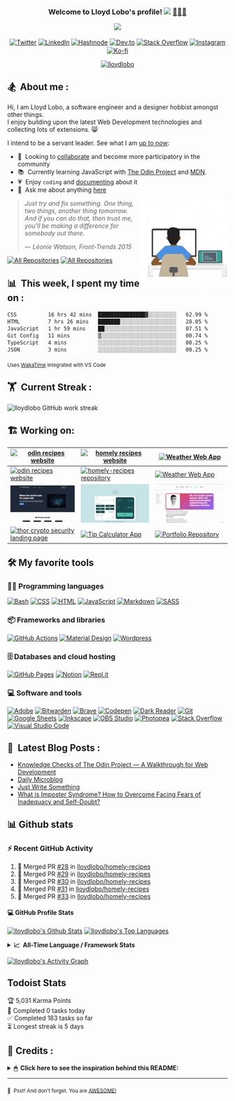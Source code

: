 <h3 align="center">
  Welcome to Lloyd Lobo's profile!
  <a href="https://www.lloydlobo.com/" target="\_blank"
    ><img
      src="https://media.giphy.com/media/hvRJCLFzcasrR4ia7z/giphy.gif"
      width="28" /></a
  >&nbsp;<a href="https://www.lloydlobo.com/" target="\_blank">👨🏽‍💻 </a>
</h3>

<!-- Typing SVG by DenverCoder1 - https://github.com/DenverCoder1/readme-typing-svg -->
<p align="center">
  <a href="https://www.lloydlobo.com/about"
    ><img
      src="https://readme-typing-svg.herokuapp.com?lines=I+am+a++Front-end+Developer;I+am+a+Writer;I+am+a+Life-Long+Learner;I+am+a+Psychology+Nerd;I+am+a+Design+Aficionado;I+am+a+Musician;I+am+a+Generalist;I+am+a+Failure;I+am+a+Tree+Hugger+🤣;I+am+a+Misfit;I+am+a+Doggie+and+Kittie+Lover;I+am+a+Nobody;What+am+I?+🤔&font=Fira%20Code&center=true&width=440&height=45&color=2ea043&vCenter=true&size=22&duration=4000"
  /></a>
</p>
<!-- 	I am striving first to Be and then to Do the best that I can. -->

<!-- Social Icons -->
<p align="center">
  <a href="https://twitter.com/thelloydlobo" target="blank"
    ><img
      align="center"
      src="https://raw.githubusercontent.com/rahuldkjain/github-profile-readme-generator/master/src/images/icons/Social/twitter.svg"
      alt="Twitter"
      title="Follow Lloyd on Twitter"
      height="30"
      width="40"
  /></a>
  <a href="https://linkedin.com/in/thelloydlobo" target="blank"
    ><img
      align="center"
      src="https://raw.githubusercontent.com/rahuldkjain/github-profile-readme-generator/master/src/images/icons/Social/linked-in-alt.svg"
      alt="LinkedIn"
      title="Connect with Lloyd on LinkedIn"
      height="30"
      width="40"
  /></a>
  <a href="https://lloydlobo.hashnode.dev" target="blank"
    ><img
      align="center"
      src="https://cdn.hashnode.com/res/hashnode/image/upload/v1592752137870/scHk9tTaA.png?auto=compress"
      alt="Hashnode"
      title="Read articles by Lloyd on Hasnode"
      height="30"
      width="30"
  /></a>
  <a href="https://dev.to/lloydlobo" target="blank"
    ><img
      align="center"
      src="https://cdn.jsdelivr.net/npm/simple-icons@3.0.1/icons/dev-dot-to.svg"
      alt="Dev.to"
      title="Read articles by Lloyd on Dev.to"
      height="30"
      width="40"
  /></a>
  <a href="https://stackoverflow.com/users/18028557" target="blank"
    ><img
      align="center"
      src="https://raw.githubusercontent.com/rahuldkjain/github-profile-readme-generator/master/src/images/icons/Social/stack-overflow.svg"
      alt="Stack Overflow"
      title="Read answers and questions by Lloyd on Hasnode"
      height="30"
      width="40"
  /></a>
  <a href="https://instagram.com/thelloydlobo" target="blank"
    ><img
      align="center"
      src="https://raw.githubusercontent.com/rahuldkjain/github-profile-readme-generator/master/src/images/icons/Social/instagram.svg"
      alt="Instagram"
      title="Follow Lloyd on Instagram"
      height="30"
      width="40"
  /></a>
  <a href="https://ko-fi.com/lloydlobo" target="blank"
    ><img
      align="center"
      src="https://i.imgur.com/PpLeD3K.png"
      alt="Ko-fi"
      title="Buy me a coffee"
      height="40"
      width="40"
  /></a>
</p>

<p align="center">
  <a target="_blank" href="https://www.lloydlobo.com">
    <img
      src="https://komarev.com/ghpvc/?username=lloydlobo&label=Profile%20views&color=2ea043&style=flat"
      alt="lloydlobo"
    />
  </a>
</p>

<!-- ABOUT SECTION -->
<h2>🏂 &nbsp;About me :</h2>
<p>
  Hi, I am Lloyd Lobo, a software engineer and a designer hobbist amongst other
  things. 
	</br>
	I enjoy building upon the latest Web Development technologies and
  collecting lots of extensions. 😸
</p>

<p>
  I intend to be a servant leader. See what I am
  <a target="_blank" href="https://www.polywork.com/lloydlobo">up to now</a>:
</p>

<ul>
  <li>
    🤝 &nbsp;Looking to
    <a target="_blank" href="https://blog.lloydlobo.com/collaborate"
      >collaborate</a
    >
    and become more participatory in the community
  </li>
  <li>
    📚 &nbsp;Currently learning JavaScript with
    <a target="_blank" href="https://theodinproject.com">The Odin Project</a>
    and <a target="_blank" href="https://developer.mozilla.org/en-US/">MDN</a>.
  </li>
  <li>
    💗 &nbsp;Enjoy <code>coding</code> and
    <a target="_blank" href="https://blog.lloydlobo.com/microblog"
      >documenting</a
    >
    about it
  </li>
  <li>
    💬 &nbsp;Ask me about anything
    <a target="_blank" href="https://github.com/lloydlobo/lloydlobo/discussions"
      >here</a
    >
  </li>
</ul>

<!-- LOTTIEFILE GIF: DEVELOPER AT WORK  -->
<p>
  <a target="_blank" href="https://blog.lloydlobo.com/about"
    ><img
      align="right"
      height="200vw"
      width="200vw"
      alt="LottieFile"
      title="Developer at work"
      src="https://github.com/lloydlobo/lloydlobo/blob/main/assets/lloydlobo-banner.gif"
    />
  </a>
</p>

> _Just try and fix something. One thing, two things, another thing tomorrow._   
> _And if you can do that, then trust me, you'll be making a difference for
somebody out there._
> >
> — _Léonie Watson, Front-Trends 2015_
<!-- ALL REPOS & ALL FORKS Button -->
<p align="left">
  <a href="https://github.com/lloydlobo?tab=repositories&sort=stargazers"
    ><img
      alt="All Repositories"
      title="All Repositories"
      src="https://custom-icon-badges.herokuapp.com/badge/-All%20Repos-2962FF?style=for-the-badge&logoColor=white&logo=repo"
  /></a>
  <a href="https://github.com/lloydlobo/My-Contributions/blob/main/README.md"
    ><img
      alt="All Repositories"
      title="All Repositories"
      src="https://custom-icon-badges.herokuapp.com/badge/-All%20Forks-2962FF?style=for-the-badge&logoColor=white&logo=fork"
  /></a>
</p>

## 📊 &nbsp;This week, I spent my time on :

<!--START_SECTION:waka-->

```text
CSS          16 hrs 42 mins  ███████████████▓░░░░░░░░░   62.99 %
HTML         7 hrs 26 mins   ███████░░░░░░░░░░░░░░░░░░   28.05 %
JavaScript   1 hr 59 mins    ██░░░░░░░░░░░░░░░░░░░░░░░   07.51 %
Git Config   11 mins         ▒░░░░░░░░░░░░░░░░░░░░░░░░   00.74 %
TypeScript   4 mins          ░░░░░░░░░░░░░░░░░░░░░░░░░   00.25 %
JSON         3 mins          ░░░░░░░░░░░░░░░░░░░░░░░░░   00.25 %
```

<!--END_SECTION:waka-->

<sub>Uses [WakaTime](https://wakatime.com/@lloydlobo) integrated with VS Code</sub>

<!-- <img src="https://hookrace.net/time.gif"> -->

## 🏋 &nbsp;Current Streak :

<img
  src="https://github-readme-streak-stats.herokuapp.com/?user=lloydlobo&theme=dark&dates=98972d&sideLabels=ebdbb2&stroke=babdc0&sideNums=98972d&hide_border=true"
  alt="lloydlobo GitHub work streak"
/>

<!-- Stats Version 4.0 (with 1. trophy and 2. stat) HTML TABLE -->
<!-- <p align="left">
    </br>
    <img align="center" width="395vw" src="https://github-readme-streak-stats.herokuapp.com/?user=lloydlobo&theme=dark&dates=98972d&sideLabels=ebdbb2&stroke=babdc0&sideNums=98972d&hide_border=true"
        alt="lloydlobo GitHub work streak" />&nbsp;
        &nbsp;
	<img align = "center" width="395vw" src="https://github-profile-summary-cards.vercel.app/api/cards/profile-details?username=lloydlobo&theme=github_dark" alt="lloydlobo's GitHub Profile Summary" />
</p> -->

<!-- TOOLS ==> ALL LANGUAGES, FRAMEWORKS&LIBRARIES, DATABASE&HOSTING, SOFTWARES&TOOLS -->

## 🏗️ Working on:

| [![odin recipes website](https://github.com/lloydlobo/lloydlobo/blob/main/assets/projects/web-development/odin-recipes.gif)](https://lloydlobo.github.io/odin-recipes/) 	| [![homely recipes website](https://github.com/lloydlobo/lloydlobo/blob/main/assets/projects/web-development/homely-recipes.gif)](https://lloydlobo.github.io/homely-recipes/) 	| [![Weather Web App](https://github.com/lloydlobo/lloydlobo/blob/main/assets/projects/apps/web-app/weather-app.gif)](https://lloydlobo-weather-app.netlify.app/) 	|
|---	|---	|---	|
| [![odin recipes website](https://github-readme-stats.vercel.app/api/pin/?username=lloydlobo&repo=odin-recipes)](https://github.com/lloydlobo/odin-recipes) 	| [![homely-recipes repository](https://github-readme-stats.vercel.app/api/pin/?username=lloydlobo&repo=homely-recipes)](https://github.com/lloydlobo/homely-recipes) 	| [![Weather Web App](https://github-readme-stats.vercel.app/api/pin/?username=lloydlobo&repo=weather-app)](https://github.com/lloydlobo/weather-app) 	|
| [![thor crypto security landing page](https://github.com/lloydlobo/lloydlobo/blob/main/assets/projects/web-development/thors-crypto-landing-page.gif)](https://lloydlobo.github.io/odin-thors-landing) 	| [![Tip Calculator App](https://github.com/lloydlobo/lloydlobo/blob/main/assets/projects/front-end-mentor-challenges/fem-tip-calculator.gif)](https://lloydlobo.github.io/fem-tip-calculator-app/) 	| [![Portfolio Website](https://github.com/lloydlobo/lloydlobo/blob/main/assets/projects/web-development/portfolio.gif)](https://lloydlobo.github.io/Portfolio/) 	|
| [![thor crypto security landing page](https://github-readme-stats.vercel.app/api/pin/?username=lloydlobo&repo=odin-thors-landing)](https://github.com/lloydlobo/odin-thors-landing) 	| [![Tip Calculator App](https://github-readme-stats.vercel.app/api/pin/?username=lloydlobo&repo=fem-tip-calculator-app)](https://github.com/lloydlobo/fem-tip-calculator-app) 	| [![Portfolio Repository](https://github-readme-stats.vercel.app/api/pin/?username=lloydlobo&repo=Portfolio)](https://github.com/lloydlobo/Portfolio) 	|

<!-- ![odin-recipes](https://github.com/lloydlobo/lloydlobo/blob/main/assets/projects/web-development/odin-recipes-sm.gif)
[![Readme Card](https://github-readme-stats.vercel.app/api/pin/?username=lloydlobo&repo=odin-recipes)](https://github.com/lloydlobo/odin-recipes)
[![Readme Card](https://github-readme-stats.vercel.app/api/pin/?username=lloydlobo&repo=homely-recipes)](https://github.com/lloydlobo/homely-recipes)
[![Readme Card](https://github-readme-stats.vercel.app/api/pin/?username=lloydlobo&repo=weather-app)](https://github.com/lloydlobo/weather-app)
[![Readme Card](https://github-readme-stats.vercel.app/api/pin/?username=lloydlobo&repo=odin-thors-landing)](https://github.com/lloydlobo/odin-thors-landing)
[![Readme Card](https://github-readme-stats.vercel.app/api/pin/?username=lloydlobo&repo=fem-tip-calculator-app)](https://github.com/lloydlobo/fem-tip-calculator-app)
[![Readme Card](https://github-readme-stats.vercel.app/api/pin/?username=lloydlobo&repo=weather-app)](https://github.com/lloydlobo/weather-app)
 -->
## 🛠️ My favorite tools 

### 👨‍💻 Programming languages

<p>
  <!--     <a href="https://github.com/search?q=user%3Alloydlobo+language%3Aassembly"><img alt="MIPS Assembly" src="https://custom-icon-badges.herokuapp.com/badge/Assembly-525252.svg?logo=asm-hex&logoColor=white"></a> -->
  <a href="https://github.com/search?q=user%3Alloydlobo+language%3Abash"
    ><img
      alt="Bash"
      src="https://img.shields.io/badge/Bash-121011.svg?logo=gnu-bash&logoColor=white"
  /></a>
  <!--     <a href="https://github.com/search?q=user%3Alloydlobo+language%3Ac"><img alt="C" src="https://custom-icon-badges.herokuapp.com/badge/C-03599C.svg?logo=c-in-hexagon&logoColor=white"></a> -->
  <!--     <a href="https://github.com/search?q=user%3Alloydlobo+language%3Acpp"><img alt="C++" src="https://custom-icon-badges.herokuapp.com/badge/C++-9C033A.svg?logo=cpp2&logoColor=white"></a> -->
  <!--     <a href="https://github.com/search?q=user%3Alloydlobo+language%3Acsharp"><img alt="C#" src="https://custom-icon-badges.herokuapp.com/badge/C%23-68217A.svg?logo=cs2&logoColor=white"></a> -->
  <!--     <a href="https://github.com/search?q=user%3Alloydlobo+language%3Aceylon"><img alt="Ceylon" src="https://custom-icon-badges.herokuapp.com/badge/Ceylon-E39842.svg?logo=ceylon&logoColor=white"></a> -->
  <a href="https://github.com/search?q=user%3Alloydlobo+language%3Acss"
    ><img
      alt="CSS"
      src="https://img.shields.io/badge/CSS-1572B6.svg?logo=css3&logoColor=white"
  /></a>
  <!--     <a href="https://github.com/search?q=user%3Alloydlobo+language%3Adart"><img alt="Dart" src="https://img.shields.io/badge/Dart-15A6C4.svg?logo=dart&logoColor=white"></a> -->
  <!--     <a href="https://github.com/search?q=user%3Alloydlobo+language%3Ags"><img alt="Google Apps Script" src="https://custom-icon-badges.herokuapp.com/badge/Google%20Apps%20Script-02569B.svg?logo=color-swatch&logoColor=white"></a> -->
  <a href="https://github.com/search?q=user%3Alloydlobo+language%3Ahtml"
    ><img
      alt="HTML"
      src="https://img.shields.io/badge/HTML-E34F26.svg?logo=html5&logoColor=white"
  /></a>
  <!--     <a href="https://github.com/search?q=user%3Alloydlobo+language%3Ajava"><img alt="Java" src="https://img.shields.io/badge/Java-007396.svg?logo=java&logoColor=white"></a> -->
  <a href="https://github.com/search?q=user%3Alloydlobo+language%3Ajavascript"
    ><img
      alt="JavaScript"
      src="https://img.shields.io/badge/JavaScript-F7DF1E.svg?logo=javascript&logoColor=black"
  /></a>
  <!--     <a href="https://github.com/search?q=user%3Alloydlobo+language%3Akotlin"><img alt="Kotlin" src="https://img.shields.io/badge/Kotlin-0095D5.svg?logo=Kotlin&logoColor=white"></a> -->
  <!--     <a href="https://github.com/search?q=user%3Alloydlobo+language%3Atex"><img alt="LaTeX" src="https://img.shields.io/badge/LaTeX-008080.svg?logo=LaTeX&logoColor=white"></a> -->
  <a href="https://github.com/search?q=user%3Alloydlobo+language%3Amarkdown"
    ><img
      alt="Markdown"
      src="https://img.shields.io/badge/Markdown-000000.svg?logo=markdown&logoColor=white"
  /></a>
  <!--     <a href="https://github.com/search?q=user%3Alloydlobo+language%3Ajavascript"><img alt="Node.js" src="https://img.shields.io/badge/Node.js-43853D.svg?logo=node.js&logoColor=white"></a> -->
  <!--     <a href="https://github.com/search?q=user%3Alloydlobo+language%3Aphp"><img alt="PHP" src="https://img.shields.io/badge/PHP-777BB4.svg?logo=php&logoColor=white"></a> -->
  <!--     <a href="https://github.com/search?q=user%3Alloydlobo+language%3Aprolog"><img alt="Prolog" src="https://custom-icon-badges.herokuapp.com/badge/Prolog-E61B23.svg?logo=swi-prolog&logoColor=white"></a> -->
  <!--     <a href="https://github.com/search?q=user%3Alloydlobo+language%3Apython"><img alt="Python" src="https://img.shields.io/badge/Python-14354C.svg?logo=python&logoColor=white"></a> -->
  <!--     <a href="https://github.com/search?q=user%3Alloydlobo+language%3Ar"><img alt="R" src="https://img.shields.io/badge/R-276DC3.svg?logo=r&logoColor=white"></a> -->
  <!--     <a href="https://github.com/search?q=user%3Alloydlobo+language%3Aruby"><img alt="Ruby" src="https://img.shields.io/badge/Ruby-CC342D.svg?logo=ruby&logoColor=white"></a> -->
  <a href="https://github.com/search?q=user%3Alloydlobo+language%3Asass"
    ><img
      alt="SASS"
      src="https://img.shields.io/badge/Sass-hotpink.svg?logo=SASS&logoColor=white"
  /></a>
  <!--     <a href="https://github.com/search?q=user%3Alloydlobo+language%3Ascratch"><img alt="Scratch" src="https://img.shields.io/badge/Scratch-4D97FF.svg?logo=scratch&logoColor=white"></a> -->
  <!--     <a href="https://github.com/search?q=user%3Alloydlobo+language%3Asql"><img alt="SQL" src="https://custom-icon-badges.herokuapp.com/badge/SQL-025E8C.svg?logo=database&logoColor=white"></a> -->
  <!--     <a href="https://github.com/search?q=user%3Alloydlobo+language%3Asvg"><img alt="SVG+XML" src="https://img.shields.io/badge/SVG%2BXML-e0982c.svg?logo=svg&logoColor=white"></a> -->
  <!--     <a href="https://github.com/search?q=user%3Alloydlobo+language%3AtypeScript"><img alt="TypeScript" src="https://img.shields.io/badge/TypeScript-007ACC.svg?logo=typescript&logoColor=white"></a> -->
</p>

### 📦 Frameworks and libraries

<p>
  <!--     <a href="#"><img alt="Arduino" src="https://img.shields.io/badge/-Arduino-00979D?logo=Arduino&logoColor=white"></a> -->
  <!--     <a href="#"><img alt="Bootstrap" src="https://img.shields.io/badge/Bootstrap-7952B3.svg?logo=bootstrap&logoColor=white"></a> -->
  <!--     <a href="#"><img alt="Cordova" src="https://img.shields.io/badge/-Cordova-E8E8E8?logo=apache-cordova&logoColor=black"></a> -->
  <!--     <a href="#"><img alt="Electron" src="https://img.shields.io/badge/Electron-20232e.svg?logo=electron&logoColor=white"></a> -->
  <!--     <a href="#"><img alt="Express.js" src="https://img.shields.io/badge/Express.js-404d59.svg?logo=express&logoColor=white"></a> -->
  <!--     <a href="#"><img alt="Flutter" src="https://img.shields.io/badge/Flutter-02569B.svg?logo=flutter&logoColor=white"></a> -->
  <a href="#"
    ><img
      alt="GitHub Actions"
      src="https://img.shields.io/badge/GitHub%20Actions-2671E5.svg?logo=github%20actions&logoColor=white"
  /></a>
  <!--     <a href="#"><img alt="Jest" src="https://img.shields.io/badge/Jest-C21325.svg?logo=jest&logoColor=white"></a> -->
  <!--     <a href="#"><img alt="JUnit" src="https://custom-icon-badges.herokuapp.com/badge/JUnit-25A162.svg?logo=check-circle&logoColor=white"></a> -->
  <!--     <a href="#"><img alt="Keras" src="https://img.shields.io/badge/Keras-D00000.svg?logo=Keras&logoColor=white"></a> -->
  <a href="#"
    ><img
      alt="Material Design"
      src="https://img.shields.io/badge/Material%20Design-0081CB.svg?logo=material-design&logoColor=white"
  /></a>
  <!--     <a href="#"><img alt="NumPy" src="https://img.shields.io/badge/Numpy-013243.svg?logo=numpy&logoColor=white"></a> -->
  <!--     <a href="#"><img alt="Pandas" src="https://img.shields.io/badge/Pandas-150458.svg?logo=pandas&logoColor=white"></a> -->
  <!--     <a href="#"><img alt="PHPUnit" src="https://custom-icon-badges.herokuapp.com/badge/PHPUnit-366488.svg?logo=test-tube&logoColor=white"></a> -->
  <!--     <a href="#"><img alt="Pytest" src="https://img.shields.io/badge/Pytest-0A9EDC.svg?logo=pytest&logoColor=white"></a> -->
  <!--     <a href="#"><img alt="React" src="https://img.shields.io/badge/React-20232a.svg?logo=react&logoColor=%2361DAFB"></a> -->
  <!--     <a href="#"><img alt="SonarLint" src="https://img.shields.io/badge/-SonarLint-CB2029?logo=sonarlint&logoColor=white"></a> -->
  <!--     <a href="#"><img alt="Symfony" src="https://img.shields.io/badge/Symfony-111111.svg?logo=symfony&logoColor=white"></a> -->
  <!--     <a href="#"><img alt="SymPy" src="https://img.shields.io/badge/Sympy-3B5526.svg?logo=sympy&logoColor=white"></a> -->
  <!--     <a href="#"><img alt="TensorFlow" src="https://img.shields.io/badge/TensorFlow-FF6F00.svg?logo=TensorFlow&logoColor=white"></a> -->
  <a href="#"
    ><img
      alt="Wordpress"
      src="https://img.shields.io/badge/Wordpress-21759B?logo=wordpress&logoColor=white"
  /></a>
  <!--     <a href="#"><img alt="WPF (.Net)" src="https://img.shields.io/badge/WPF-5C2D91?logo=.net&logoColor=white"></a> -->
</p>

### 🗄️ Databases and cloud hosting

<p>
  <a href="#"
    ><img
      alt="GitHub Pages"
      src="https://img.shields.io/badge/GitHub%20Pages-327FC7.svg?logo=github&logoColor=white"
  /></a>
  <!--     <a href="#"><img alt="Heroku" src="https://img.shields.io/badge/Heroku-430098.svg?logo=heroku&logoColor=white"></a> -->
  <!--     <a href="#"><img alt="MongoDB" src ="https://img.shields.io/badge/MongoDB-4ea94b.svg?logo=mongodb&logoColor=white"></a> -->
  <!--     <a href="#"><img alt="MySQL" src="https://img.shields.io/badge/MySQL-00f.svg?logo=mysql&logoColor=white"></a> -->
  <a href="#"
    ><img
      alt="Notion"
      src="https://img.shields.io/badge/Notion-010101.svg?logo=notion&logoColor=white"
  /></a>
  <!--     <a href="#"><img alt="Oracle" src ="https://img.shields.io/badge/Oracle-F00000.svg?logo=oracle&logoColor=white"></a> -->
  <!--     <a href="#"><img alt="PostgreSQL" src ="https://img.shields.io/badge/PostgreSQL-316192.svg?logo=postgresql&logoColor=white"></a> -->
  <a href="#"
    ><img
      alt="Repl.it"
      src="https://img.shields.io/badge/Repl.it-0D101E.svg?logo=Replit&logoColor=white"
  /></a>
  <!--     <a href="#"><img alt="SQLite" src ="https://img.shields.io/badge/SQLite-07405e.svg?logo=sqlite&logoColor=white"></a> -->
  <!--     <a href="#"><img alt="Vercel" src="https://img.shields.io/badge/Vercel-000000.svg?logo=vercel&logoColor=white"></a> -->
</p>

### 💻 Software and tools

<p>
  <a href="#"
    ><img
      alt="Adobe"
      src="https://img.shields.io/badge/Adobe-FF0000.svg?logo=adobe&logoColor=white"
  /></a>
  <!--     <a href="#"><img alt="Android" src="https://img.shields.io/badge/Android-3DDC84?logo=android&logoColor=white"></a> -->
  <!--     <a href="#"><img alt="Android Studio" src="https://img.shields.io/badge/Android%20Studio-008678.svg?logo=android-studio&logoColor=white"></a> -->
  <!--     <a href="#"><img alt="Arch Linux" src="https://img.shields.io/badge/Arch%20Linux-1793D1.svg?logo=arch-linux&logoColor=white"></a> -->
  <!--     <a href="#"><img alt="Audacity" src="https://img.shields.io/badge/-Audacity-0000CC?logo=audacity&logoColor=white"></a> -->
  <a href="#"
    ><img
      alt="Bitwarden"
      src="https://img.shields.io/badge/-Bitwarden-175DDC?logo=bitwarden&logoColor=white"
  /></a>
  <a href="#"
    ><img
      alt="Brave"
      src="https://img.shields.io/badge/-Brave-FB542B?logo=brave&logoColor=white"
  /></a>
  <a href="#"
    ><img
      alt="Codepen"
      src="https://img.shields.io/badge/Codepen-000000.svg?logo=codepen&logoColor=white"
  /></a>
  <!--     <a href="#"><img alt="Construct 3" src="https://img.shields.io/badge/Construct%203-00b56a.svg?logo=construct-3&logoColor=white"></a> -->
  <a href="#"
    ><img
      alt="Dark Reader"
      src="https://img.shields.io/badge/-Dark%20Reader-141E24?logo=dark-reader&logoColor=white"
  /></a>
  <a href="#"
    ><img
      alt="Git"
      src="https://img.shields.io/badge/Git-F05033.svg?logo=git&logoColor=white"
  /></a>
  <a href="#"
    ><img
      alt="Google Sheets"
      src="https://img.shields.io/badge/Google%20Sheets-34A853.svg?logo=google%20sheets&logoColor=white"
  /></a>
  <a href="#"
    ><img
      alt="Inkscape"
      src="https://img.shields.io/badge/Inkscape-000000?logo=Inkscape&logoColor=white"
  /></a>
  <!--     <a href="#"><img alt="Jupyter" src="https://img.shields.io/badge/Jupyter-F37626.svg?logo=Jupyter&logoColor=white"></a> -->
  <!--     <a href="#"><img alt="Mathematica" src="https://img.shields.io/badge/Mathematica-DD1100.svg?logo=wolfram-mathematica&logoColor=white"></a> -->
  <a href="#"
    ><img
      alt="OBS Studio"
      src="https://img.shields.io/badge/-OBS%20Studio-302E31?logo=obs-studio&logoColor=white"
  /></a>
  <a href="#"
    ><img
      alt="Photopea"
      src="https://img.shields.io/badge/Photopea-18A497?logo=photopea&logoColor=white"
  /></a>
  <!--     <a href="#"><img alt="Postman" src="https://img.shields.io/badge/Postman-FF6C37?logo=postman&logoColor=white"></a> -->
  <a href="#"
    ><img
      alt="Stack Overflow"
      src="https://img.shields.io/badge/-Stack%20Overflow-FE7A16?logo=stack-overflow&logoColor=white"
  /></a>
  <a href="#"
    ><img
      alt="Visual Studio Code"
      src="https://img.shields.io/badge/Visual%20Studio%20Code-0078d7.svg?logo=visual-studio-code&logoColor=white"
  /></a>
</p>

<!-- END OF TOOLS -->

## 📕 &nbsp;Latest Blog Posts :

<!-- Activity -->
<!-- BLOG-POST-LIST:START -->
- [Knowledge Checks of The Odin Project — A Walkthrough for Web Development](https://blog.lloydlobo.com/web-development-knowledge-checks-the-odin-project)
- [Daily Microblog](https://blog.lloydlobo.com/daily-microblog)
- [Just Write Something](https://blog.lloydlobo.com/just-write-something)
- [What is Imposter Syndrome? How to Overcome Facing Fears of Inadequacy and Self-Doubt?](https://medium.com/@thelloydlobo/what-is-imposter-syndrome-how-to-overcome-facing-fears-of-inadequacy-and-self-doubt-700be81a346f?source=rss-dec0b201d40d------2)
<!-- BLOG-POST-LIST:END -->

<!-- ## 🔭 &nbsp;What's Next? : -->

<!-- - See what I am up to next on my <a target="_blank"
    href="https://blog.lloydlobo.com/now">roadmap</a> ✨ and <a target="_blank"
    href="https://github.com/lloydlobo/lloydlobo/discussions">let me know</a> if you have any suggestions.
- 🙇‍♂️ Oh, and by the way, I am always on board to collaborate with talented, passionate people.
- The mission is to <a target="_blank"
       href="https://blog.lloydlobo.com/collaborate">create something with universal
  appeal</a> 🙌. -->

<!-- <details>
    <summary>&nbsp;<b>"Tell me more—I can't get enough!"</b></summary>
    <br>
    <ul>
			<li>People want something useful and reliable. 🔨</li>
				<li>Open-source technologies help developers build products without any personal profit 🙅 in mind.
					<ul>
						<li>Although there may be some arguments about this.</li>
						<li>Check out this <a href="https://opensource.google/docs/why/">article by Google</a> 🤓 about "Why
							Open Source".</li>
					</ul>
				</li>
        <li>The nine qualities of open source contributions 👩‍💻 we need to see are:
            <ul>
                <li>Universal Appeal</li>
                <li>Cater to the Human Nature</li>
                <li>Enjoyable</li>
                <li>Serviceable</li>
                <li>Rather than promoting, Attract</li>
                <li>Reliable</li>
                <li>Non-judgmental</li>
                <li>Adheres to principles of Universal Truth</li>
                <li>Supporting Everyone's Success</li>
            </ul>
        </li>
    </ul>
</details> -->

## 📊 Github stats

<!-- https://github.com/jamesgeorge007/github-activity-readme -->
<!-- <details>
  <summary>⚡ Recent GitHub Activity</summary>
  <br/> -->

### ⚡ Recent GitHub Activity

<!--START_SECTION:activity-->

1. 🎉 Merged PR [#28](https://github.com/lloydlobo/homely-recipes/pull/28) in [lloydlobo/homely-recipes](https://github.com/lloydlobo/homely-recipes)
2. 🎉 Merged PR [#29](https://github.com/lloydlobo/homely-recipes/pull/29) in [lloydlobo/homely-recipes](https://github.com/lloydlobo/homely-recipes)
3. 🎉 Merged PR [#30](https://github.com/lloydlobo/homely-recipes/pull/30) in [lloydlobo/homely-recipes](https://github.com/lloydlobo/homely-recipes)
4. 🎉 Merged PR [#31](https://github.com/lloydlobo/homely-recipes/pull/31) in [lloydlobo/homely-recipes](https://github.com/lloydlobo/homely-recipes)
5. 🎉 Merged PR [#33](https://github.com/lloydlobo/homely-recipes/pull/33) in [lloydlobo/homely-recipes](https://github.com/lloydlobo/homely-recipes)
   <!--END_SECTION:activity-->

#### 💻 GitHub Profile Stats

<a href="https://github.com/anuraghazra/github-readme-stats"><img
    alt="lloydlobo's Github Stats"
    src="https://denvercoder1-github-readme-stats.vercel.app/api/?username=lloydlobo&show_icons=true&count_private=true&theme=react&hide_border=true&bg_color=1F222E&title_color=F85D7F&icon_color=F8D866"
    height="192px"
/></a>
<a href="https://github.com/anuraghazra/github-readme-stats"><img
    alt="lloydlobo's Top Languages"
    src="https://github-readme-stats.vercel.app/api/top-langs/?username=lloydlobo&langs_count=8&layout=compact&theme=react&hide_border=true&bg_color=1F222E&title_color=F85D7F&icon_color=F8D866&hide=Jupyter%20Notebook"
/></a>

<!--    </details> -->

<!-- https://github.com/anuraghazra/github-readme-stats -->
<!-- <details>
  <summary>💻 GitHub Profile Stats</summary>
  <br/>
    <a href="https://github.com/anuraghazra/github-readme-stats"><img alt="lloydlobo's Github Stats" src="https://denvercoder1-github-readme-stats.vercel.app/api/?username=lloydlobo&show_icons=true&count_private=true&theme=react&hide_border=true&bg_color=1F222E&title_color=F85D7F&icon_color=F8D866" height="192px"/></a>
  	<a href="https://github.com/anuraghazra/github-readme-stats"><img alt="lloydlobo's Top Languages" src="https://github-readme-stats.vercel.app/api/top-langs/?username=lloydlobo&langs_count=8&layout=compact&theme=react&hide_border=true&bg_color=1F222E&title_color=F85D7F&icon_color=F8D866&hide=Jupyter%20Notebook" /></a>
  <br/>
  <b>Note:</b> Top languages is only a metric of the languages my public code consists of and doesn't reflect experience or skill level.
</details> -->

<!-- Codersrank All-Time Language Stats  -->
<details>
  <summary>
    <b>📈&nbsp;&nbsp;All-Time Language&nbsp;/&nbsp;Framework Stats</b>
  </summary>
  <br />
  <a href="https://profile.codersrank.io/user/lloydlobo/">
    <img
      src="http://cr-skills-chart-widget.azurewebsites.net/api/api?username=lloydlobo&padding=30&skills=angular,batchfile,c,C%23,coffeescript,css,dart,go,html,json,java,javascript,less,mysql,php,pandas,perl,python,reactjs,scss,shell,svelte,swift,typescript,vue&show-other-skills=true&branding=true&tooltip=true&width=640&height=320&bg=fcfcfc"
    />
  </a>
</details>

<!-- https://github.com/ashutosh00710/github-readme-activity-graph -->

<a href="https://github.com/ashutosh00710/github-readme-activity-graph"><img
    alt="lloydlobo's Activity Graph"
    src="https://activity-graph.herokuapp.com/graph?username=lloydlobo&theme=github&hide_border=true&area=true"
/></a>

<!-- <a href="https://github.com/ashutosh00710/github-readme-activity-graph"><img alt="lloydlobo's Activity Graph" src="https://denvercoder1-activity-graph.herokuapp.com/graph/?username=lloydlobo&bg_color=1F222E&color=F8D866&line=F85D7F&point=FFFFFF&hide_border=true" /></a> -->


## Todoist Stats

<!-- TODO-IST:START -->
🏆  5,031 Karma Points           
🌸  Completed 0 tasks today           
✅  Completed 183 tasks so far           
⏳  Longest streak is 5 days
<!-- TODO-IST:END -->

## 👏&nbsp;Credits :

<details>
  <summary>
    <b>🖱 &nbsp;Click here to see the inspiration behind this README:</b>
  </summary>

  <p>
    🎥 &nbsp;Listed in the order of their appearances, starting from the top:
  </p>
  <ul>
    <li>
      <a href="https://github.com/DenverCoder1/readme-typing-svg"
        >DenverCoder1/readme-typing-svg</a
      >
    </li>
    <li>
      <a href="https://komarev.com/ghpvc"
        >antonkomarev/github-profile-views-counter</a
      >
    </li>
    <li>
      <a href="https://lottiefiles.com/36121-developer-at-work"
        >"Emad Moradian - Developer at work" (Customized GIF)</a
      >
    </li>
    <li><a href="https://github.com/def-/time.gif">def-/time.gif</a></li>
    <li>
      <a href="https://github.com/athul/waka-readme">athul/waka-readme</a>
    </li>
    <li>
      <a href="https://github.com/DenverCoder1/github-readme-streak-stats"
        >DenverCoder1/npgithub-readme-streak-stats</a
      >
    </li>
    <li>
      <a href="https://github.com/vn7n24fzkq/github-profile-summary-cards"
        >vn7n24fzkq/github-profile-summary-cards</a
      >
    </li>
    <li>
      <a href="https://github.com/gautamkrishnar/blog-post-workflow"
        >gautamkrishnar/blog-post-workflow</a
      >
    </li>
    <li>
      <a href="https://github.com/jamesgeorge007/github-activity-readme"
        >jamesgeorge007/github-activity-readme</a
      >
    </li>
    <li>
      <a href="https://github.com/anuraghazra/github-readme-stats"
        >anuraghazra/github-readme-stats</a
      >
    </li>
    <li>
      <a href="https://github.com/codersrank-org/skills-chart-widget"
        >codersrank-org/skills-chart-widget</a
      >
    </li>
    <!-- <li><a href="https://github.com/ryo-ma/github-profile-trophy/">ryo-ma/github-profile-trophy</a></li> -->
    <li>
      <a href="https://github.com/ashutosh00710/github-readme-activity-graph"
        >ashutosh00710/github-readme-activity-graph</a
      >
    </li>
    <!-- <li><a href="https://github.com/ABSphreak/readme-jokes">ABSphreak/readme-jokes</a></li> -->
  </ul>
</details>

---

<!-- Surprise!  -->

<sub>🤫 <span>&nbsp;</span>Psst! And don't forget. You are
  <a target="_blank" href="https://youtu.be/b-E2tcRlgsU?t=183">AWESOME!</a></sub>

<!--
Made with 🖤
🙇‍♂️🎤⬇️
-->

